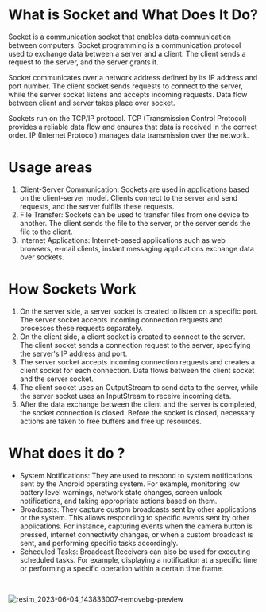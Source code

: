 # What is Socket and What Does It Do?

Socket is a communication socket that enables data communication between computers. Socket programming is a communication protocol used to exchange data between a server and a client. The client sends a request to the server, and the server grants it.

Socket communicates over a network address defined by its IP address and port number. The client socket sends requests to connect to the server, while the server socket listens and accepts incoming requests. Data flow between client and server takes place over socket.

Sockets run on the TCP/IP protocol. TCP (Transmission Control Protocol) provides a reliable data flow and ensures that data is received in the correct order. IP (Internet Protocol) manages data transmission over the network.

# Usage areas
<ol>
<li/>Client-Server Communication: Sockets are used in applications based on the client-server model. Clients connect to the server and send requests, and the server fulfills these requests.

<li/>File Transfer: Sockets can be used to transfer files from one device to another. The client sends the file to the server, or the server sends the file to the client.

<li/>Internet Applications: Internet-based applications such as web browsers, e-mail clients, instant messaging applications exchange data over sockets.
</ol>

# How Sockets Work

<ol>
  <li/>On the server side, a server socket is created to listen on a specific port. The server socket accepts incoming connection requests and processes these requests separately.
  <li/>On the client side, a client socket is created to connect to the server. The client socket sends a connection request to the server, specifying the server's IP address and port.
  <li/>The server socket accepts incoming connection requests and creates a client socket for each connection. Data flows between the client socket and the server socket.
  <li/>The client socket uses an OutputStream to send data to the server, while the server socket uses an InputStream to receive incoming data.
  <li/>After the data exchange between the client and the server is completed, the socket connection is closed. Before the socket is closed, necessary actions are taken to free buffers and free up resources.
</ol>

# What does it do ?

<ul>
<li/>System Notifications: They are used to respond to system notifications sent by the Android operating system. For example, monitoring low battery level warnings, network state changes, screen unlock notifications, and taking appropriate actions based on them.

<li/>Broadcasts: They capture custom broadcasts sent by other applications or the system. This allows responding to specific events sent by other applications. For instance, capturing events when the camera button is pressed, internet connectivity changes, or when a custom broadcast is sent, and performing specific tasks accordingly.

<li/>Scheduled Tasks: Broadcast Receivers can also be used for executing scheduled tasks. For example, displaying a notification at a specific time or performing a specific operation within a certain time frame.
  </ul>
  
  <br/>

![resim_2023-06-04_143833007-removebg-preview](https://github.com/erenalparslan/Sockets/assets/100201401/559f78c7-4246-43e1-9504-c14bcdf27ae6)


 
